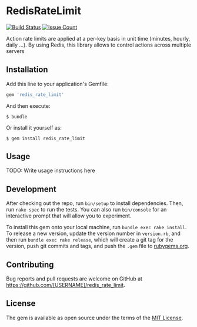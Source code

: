 # RedisRateLimit

[![Build Status](https://secure.travis-ci.org/neceha-bgl/redis_rate_limit.svg?branch=master)](http://travis-ci.org/neceha-bgl/redis_rate_limit)
[![Issue Count](https://codeclimate.com/github/neceha-bgl/redis_rate_limit/badges/issue_count.svg)](https://codeclimate.com/github/neceha-bgl/redis_rate_limit)

Action rate limits are applied at a per-key basis in unit time (minutes, hourly, daily ...). By using Redis, this library allows to control actions across multiple servers

## Installation

Add this line to your application's Gemfile:

```ruby
gem 'redis_rate_limit'
```

And then execute:

    $ bundle

Or install it yourself as:

    $ gem install redis_rate_limit

## Usage

TODO: Write usage instructions here

## Development

After checking out the repo, run `bin/setup` to install dependencies. Then, run `rake spec` to run the tests. You can also run `bin/console` for an interactive prompt that will allow you to experiment.

To install this gem onto your local machine, run `bundle exec rake install`. To release a new version, update the version number in `version.rb`, and then run `bundle exec rake release`, which will create a git tag for the version, push git commits and tags, and push the `.gem` file to [rubygems.org](https://rubygems.org).

## Contributing

Bug reports and pull requests are welcome on GitHub at https://github.com/[USERNAME]/redis_rate_limit.


## License

The gem is available as open source under the terms of the [MIT License](http://opensource.org/licenses/MIT).

